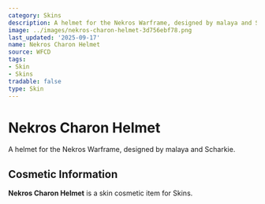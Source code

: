 ```yaml
---
category: Skins
description: A helmet for the Nekros Warframe, designed by malaya and Scharkie.
image: ../images/nekros-charon-helmet-3d756ebf78.png
last_updated: '2025-09-17'
name: Nekros Charon Helmet
source: WFCD
tags:
- Skin
- Skins
tradable: false
type: Skin
---
```


# Nekros Charon Helmet

A helmet for the Nekros Warframe, designed by malaya and Scharkie.

## Cosmetic Information

**Nekros Charon Helmet** is a skin cosmetic item for Skins.

